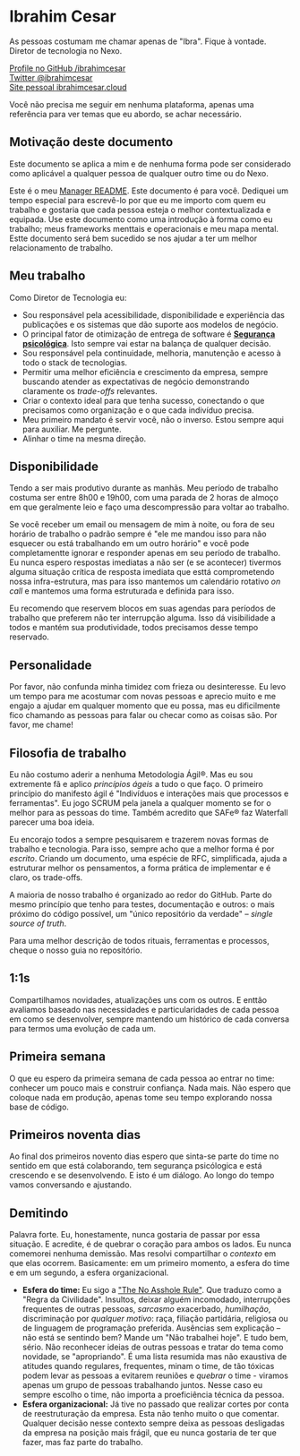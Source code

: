 # Ibrahim Cesar

As pessoas costumam me chamar apenas de "Ibra". Fique à vontade. Diretor de tecnologia no Nexo.

[Profile no GitHub /ibrahimcesar](https://www.linkedin.com/in/ibrahimcesar/)  
[Twitter @ibrahimcesar](https://twitter.com/ibrahimcesar)  
[Site pessoal ibrahimcesar.cloud](https://ibrahimcesar.cloud)  

Você não precisa me seguir em nenhuma plataforma, apenas uma referência para ver temas que eu abordo, se achar necessário.

## Motivação deste documento

Este documento se aplica a mim e de nenhuma forma pode ser considerado como aplicável a qualquer pessoa de qualquer outro time ou do Nexo.

Este é o meu [Manager README](https://matthewnewkirk.com/2017/09/20/share-your-manager-readme/). Este documento é para você. Dediquei um tempo especial para escrevê-lo por que eu me importo com quem eu trabalho e gostaria que cada pessoa esteja o melhor contextualizada e equipada. Use este documento como uma introdução à forma como eu trabalho; meus frameworks menttais e operacionais e meu mapa mental. Estte documento será bem sucedido se nos ajudar a ter um melhor relacionamento de trabalho.

## Meu trabalho

Como Diretor de Tecnologia eu:

- Sou responsável pela acessibilidade, disponibilidade e experiência das publicações e os sistemas que dão suporte aos modelos de negócio.
- O principal fator de otimização de entrega de software é [**Segurança psicológica**](https://ibrahimcesar.cloud/blog/seguranca-psicologica-em-tempos-de-pandemia/). Isto sempre vai estar na balança de qualquer decisão.
- Sou responsável pela continuidade, melhoria, manutenção e acesso à todo o stack de tecnologias.
- Permitir uma melhor eficiência e crescimento da empresa, sempre buscando atender as expectativas de negócio demonstrando claramente os _trade-offs_ relevantes.
- Criar o contexto ideal para que tenha sucesso, conectando o que precisamos como organização e o que cada indivíduo precisa.
- Meu primeiro mandato é servir você, não o inverso. Estou sempre aqui para auxiliar. Me pergunte.
- Alinhar o time na mesma direção.

## Disponibilidade

Tendo a ser mais produtivo durante as manhãs. Meu período de trabalho costuma ser entre 8h00 e 19h00, com uma parada de 2 horas de almoço em que geralmente leio e faço uma descompressão para voltar ao trabalho.

Se você receber um email ou mensagem de mim à noite, ou fora de seu horário de trabalho o padrão sempre é "ele me mandou isso para não esquecer ou está trabalhando em um outro horário" e você pode completamentte ignorar e responder apenas em seu período de trabalho. Eu nunca espero respostas imediatas a não ser (e se acontecer) tivermos alguma situação crítica de resposta imediata que esttá comprometendo nossa infra-estrutura, mas para isso mantemos um calendário rotativo _on call_ e mantemos uma forma estruturada e definida para isso.

Eu recomendo que reservem blocos em suas agendas para períodos de trabalho que preferem não ter interrupção alguma. Isso dá visibilidade a todos e mantém sua produtividade, todos precisamos desse tempo reservado.

## Personalidade

Por favor, não confunda minha timidez com frieza ou desinteresse. Eu levo um tempo para me acostumar com novas pessoas e aprecio muito e me engajo a ajudar em qualquer momento que eu possa, mas eu dificilmente fico chamando as pessoas para falar ou checar como as coisas são. Por favor, me chame!

## Filosofia de trabalho

Eu não costumo aderir a nenhuma Metodologia Ágil®. Mas eu sou extremente fã e aplico _princípios ágeis_ a tudo o que faço. O primeiro princípio do manifesto ágil é "Indivíduos e interações mais que processos e ferramentas". Eu jogo SCRUM pela janela a qualquer momento se for o melhor para as pessoas do time. Também acredito que SAFe® faz Waterfall parecer uma boa ideia.

Eu encorajo todos a sempre pesquisarem e trazerem novas formas de trabalho e tecnologia. Para isso, sempre acho que a melhor forma é por _escrito_. Criando um documento, uma espécie de RFC, simplificada, ajuda a estruturar melhor os pensamentos, a forma prática de implementar e é claro, os trade-offs.

A maioria de nosso trabalho é organizado ao redor do GitHub. Parte do mesmo princípio que tenho para testes, documentação e outros: o mais próximo do código possível, um "único repositório da verdade" – _single source of truth_.

Para uma melhor descrição de todos rituais, ferramentas e processos, cheque o nosso guia no repositório.

## 1:1s

Compartilhamos novidades, atualizações uns com os outros. E enttão avaliamos baseado nas necessidades e particularidades de cada pessoa em como se desenvolver, sempre mantendo um histórico de cada conversa para termos uma evolução de cada um.

## Primeira semana

O que eu espero da primeira semana de cada pessoa ao entrar no time: conhecer um pouco mais e construir confiança. Nada mais. Não espero que coloque nada em produção, apenas tome seu tempo explorando nossa base de código.

## Primeiros noventa dias

Ao final dos primeiros novento dias espero que sinta-se parte do time no sentido em que está colaborando, tem segurança psicólogica e está crescendo e se desenvolvendo. E isto é um diálogo. Ao longo do tempo vamos conversando e ajustando.

## Demitindo

Palavra forte. Eu, honestamente, nunca gostaria de passar por essa situação. E acredite, é de quebrar o coração para ambos os lados. Eu nunca comemorei nenhuma demissão. Mas resolvi compartilhar o _contexto_ em que elas ocorrem. Basicamente: em um primeiro momento, a esfera do time e em um segundo, a esfera organizacional.

- **Esfera do time:** Eu sigo a ["The No Asshole Rule"](https://en.wikipedia.org/wiki/The_No_Asshole_Rule). Que traduzo como a "Regra da Civilidade". Insultos, deixar alguém incomodado, interrupções frequentes de outras pessoas, _sarcasmo_ exacerbado, _humilhação_, discriminação por _qualquer motivo_: raça, filiação partidária, religiosa ou de linguagem de programação preferida. Ausências sem explicação – não está se sentindo bem? Mande um "Não trabalhei hoje". E tudo bem, sério. Não reconhecer ideias de outras pessoas e tratar do tema como novidade, se "apropriando". É uma lista resumida mas não exaustiva de atitudes quando regulares, frequentes, minam o time, de tão tóxicas podem levar as pessoas a evitarem reuniões e _quebrar_ o time - viramos apenas um grupo de pessoas trabalhando juntos. Nesse caso eu sempre escolho o time, não importa a proeficiência técnica da pessoa.
- **Esfera organizacional:** Já tive no passado que realizar cortes por conta de reestruturação da empresa. Esta não tenho muito o que comentar. Qualquer decisão nesse contexto sempre deixa as pessoas desligadas da empresa na posição mais frágil, que eu nunca gostaria de ter que fazer, mas faz parte do trabalho.

